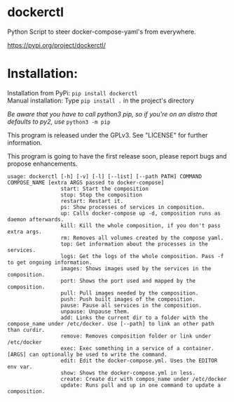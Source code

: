 # dockerctl

Python Script to steer docker-compose-yaml's from everywhere.

https://pypi.org/project/dockerctl/

Installation:
==

Installation from PyPi: `pip install dockerctl`  
Manual installation: Type `pip install .` in the project's directory  
  
*Be aware that you have to call python3 pip, so if you're on an distro that defaults to py2, use* `python3 -m pip`

This program is released under the GPLv3. See "LICENSE" for further information.

This program is going to have the first release soon, please report bugs and propose enhancements.

```
usage: dockerctl [-h] [-v] [-l] [--list] [--path PATH] COMMAND COMPOSE_NAME [extra ARGS passed to docker-compose]
                 start: Start the composition
                 stop: Stop the composition
                 restart: Restart it.
                 ps: Show processes of services in composition.
                 up: Calls docker-compose up -d, composition runs as daemon afterwards.
                 kill: Kill the whole composition, if you don't pass extra args.
                 rm: Removes all volumes created by the compose yaml.
                 top: Get information about the processes in the services.
                 logs: Get the logs of the whole composition. Pass -f to get ongoing information.
                 images: Shows images used by the services in the composition.
                 port: Shows the port used and mapped by the composition.
                 pull: Pull images needed by the composition.
                 push: Push built images of the composition.
                 pause: Pause all services in the composition.
                 unpause: Unpause them.
                 add: Links the current dir to a folder with the compose_name under /etc/docker. Use [--path] to link an other path than curdir.
                 remove: Removes composition folder or link under /etc/docker
                 exec: Exec something in a service of a container. [ARGS] can optionally be used to write the command.
                 edit: Edit the docker-compose.yml. Uses the EDITOR env var.
                 show: Shows the docker-compose.yml in less.
                 create: Create dir with compos_name under /etc/docker
                 update: Runs pull and up in one command to update a composition.
```